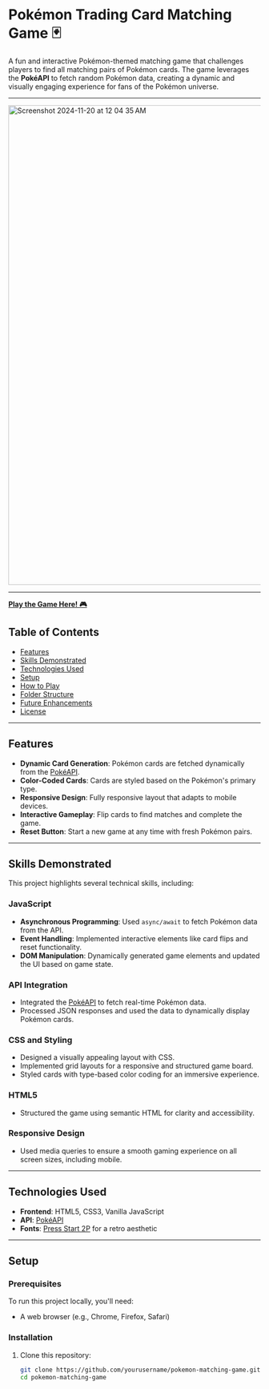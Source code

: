 # Pokémon Trading Card Matching Game 🃏

A fun and interactive Pokémon-themed matching game that challenges players to find all matching pairs of Pokémon cards. The game leverages the **PokéAPI** to fetch random Pokémon data, creating a dynamic and visually engaging experience for fans of the Pokémon universe.

---

<img width="958" alt="Screenshot 2024-11-20 at 12 04 35 AM" src="https://github.com/user-attachments/assets/39f04fe0-584d-42bf-9b22-0b4fb9934d04">

---

**[Play the Game Here! 🎮](https://pokemontcmg.netlify.app/)**


## Table of Contents
- [Features](#features)
- [Skills Demonstrated](#skills-demonstrated)
- [Technologies Used](#technologies-used)
- [Setup](#setup)
- [How to Play](#how-to-play)
- [Folder Structure](#folder-structure)
- [Future Enhancements](#future-enhancements)
- [License](#license)

---

## Features

- **Dynamic Card Generation**: Pokémon cards are fetched dynamically from the [PokéAPI](https://pokeapi.co/).
- **Color-Coded Cards**: Cards are styled based on the Pokémon's primary type.
- **Responsive Design**: Fully responsive layout that adapts to mobile devices.
- **Interactive Gameplay**: Flip cards to find matches and complete the game.
- **Reset Button**: Start a new game at any time with fresh Pokémon pairs.

---

## Skills Demonstrated

This project highlights several technical skills, including:

### JavaScript
- **Asynchronous Programming**: Used `async/await` to fetch Pokémon data from the API.
- **Event Handling**: Implemented interactive elements like card flips and reset functionality.
- **DOM Manipulation**: Dynamically generated game elements and updated the UI based on game state.

### API Integration
- Integrated the [PokéAPI](https://pokeapi.co/) to fetch real-time Pokémon data.
- Processed JSON responses and used the data to dynamically display Pokémon cards.

### CSS and Styling
- Designed a visually appealing layout with CSS.
- Implemented grid layouts for a responsive and structured game board.
- Styled cards with type-based color coding for an immersive experience.

### HTML5
- Structured the game using semantic HTML for clarity and accessibility.

### Responsive Design
- Used media queries to ensure a smooth gaming experience on all screen sizes, including mobile.

---

## Technologies Used

- **Frontend**: HTML5, CSS3, Vanilla JavaScript
- **API**: [PokéAPI](https://pokeapi.co/)
- **Fonts**: [Press Start 2P](https://fonts.google.com/specimen/Press+Start+2P) for a retro aesthetic

---

## Setup

### Prerequisites
To run this project locally, you'll need:
- A web browser (e.g., Chrome, Firefox, Safari)

### Installation
1. Clone this repository:
   ```bash
   git clone https://github.com/yourusername/pokemon-matching-game.git
   cd pokemon-matching-game
